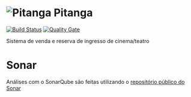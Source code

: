 ![Pitanga](https://s4.postimg.org/rcys06dcd/pitangaicon.png) Pitanga
=================================================================================================

[![Build Status](https://travis-ci.org/SaladaDeFrutas/Pitanga.svg?branch=master)](https://travis-ci.org/SaladaDeFrutas/Pitanga)
[![Quality Gate](https://sonarqube.com/api/badges/gate?key=br.ufg.inf.pitanga%3APitanga)](https://sonarqube.com/dashboard/index/br.ufg.inf.pitanga%3APitanga)

Sistema de venda e reserva de ingresso de cinema/teatro

# Sonar

Análises com o SonarQube são feitas utilizando o [repositório público do Sonar](https://sonarqube.com/dashboard?id=br.ufg.inf.pitanga%3APitanga)
